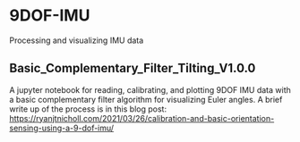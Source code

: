 # 9DOF-IMU
Processing and visualizing IMU data

## Basic_Complementary_Filter_Tilting_V1.0.0

A jupyter notebook for reading, calibrating, and plotting 9DOF IMU data with a basic complementary filter algorithm for visualizing Euler angles. A brief write up of the process is in this blog post:
https://ryanjtnicholl.com/2021/03/26/calibration-and-basic-orientation-sensing-using-a-9-dof-imu/
